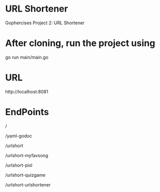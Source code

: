 # URL Shortener
Gophercises Project 2: URL Shortener

# After cloning, run the project using

go run main/main.go

# URL
http://localhost:8081

# EndPoints

/

/yaml-godoc

/urlshort

/urlshort-myfavsong

/urlshort-pixl

/urlshort-quizgame

/urlshort-urlshortener
